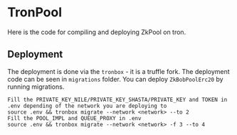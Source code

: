 # TronPool
Here is the code for compiling and deploying ZkPool on tron.
## Deployment
The deployment is done via the `tronbox` - it is a truffle fork.
The deployment code can be seen in `migrations` folder.
You can deploy `ZkBobPoolErc20` by running migrations.
```
Fill the PRIVATE_KEY_NILE/PRIVATE_KEY_SHASTA/PRIVATE_KEY and TOKEN in .env depending of the network you are deploying to
source .env && tronbox migrate --network <network> --to 2
Fill the POOL_IMPL and QUEUE_PROXY in .env
source .env && tronbox migrate --network <network> -f 3 --to 4
```
